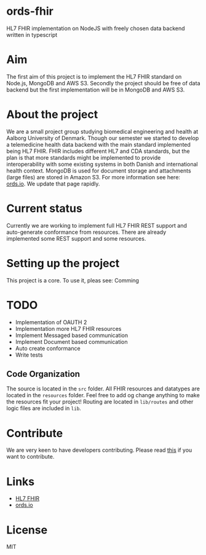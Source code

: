 
# ords-fhir
HL7 FHIR implementation on NodeJS with freely chosen data backend written in typescript

# Aim 
The first aim of this project is to implement the HL7 FHIR standard on Node.js, MongoDB and AWS S3.
Secondly the project should be free of data backend but the first implementation will be in MongoDB and AWS S3.

# About the project
We are a small project group studying biomedical engineering and health at Aalborg University of Denmark. Though our semester we started to develop a telemedicine health data backend with the main standard implemented being HL7 FHIR. FHIR includes different HL7 and CDA standards, but the plan is that more standards might be implemented to provide interoperability with some existing systems in both Danish and international health context.
MongoDB is used for document storage and attachments (large files) are stored in Amazon S3. 
For more information see here: [ords.io](http://ords.io). We update that page rapidly.

# Current status
Currently we are working to implement full HL7 FHIR REST support and auto-generate conformance from resources.
There are already implemented some REST support and some resources.

# Setting up the project
This project is a core. To use it, pleas see: Comming

# TODO
* Implementation of OAUTH 2
* Implementation more HL7 FHIR resources
* Implement Messaged based communication
* Implement Document based communication
* Auto create conformance 
* Write tests

## Code Organization
The source is located in the `src` folder. All FHIR resources and datatypes are located in the `resources` folder. 
Feel free to add og change anything to make the resources fit your project! Routing are located in `lib/routes` and other logic files are included in `lib`. 

# Contribute
We are very keen to have developers contributing. Please read [this](CONTRIBUTE.MD) if you want to contribute.

# Links
* [HL7 FHIR](https://www.hl7.org/fhir/)
* [ords.io](http://ords.io)

# License
MIT